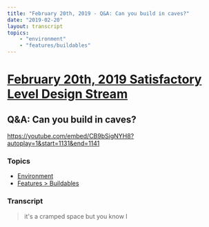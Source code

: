 ```yaml
---
title: "February 20th, 2019 - Q&A: Can you build in caves?"
date: "2019-02-20"
layout: transcript
topics: 
    - "environment"
    - "features/buildables"
---
```

# [February 20th, 2019 Satisfactory Level Design Stream](../2019-02-20.md)
## Q&A: Can you build in caves?
https://youtube.com/embed/CB9bSigNYH8?autoplay=1&start=1131&end=1141
### Topics
* [Environment](../topics/environment.md)
* [Features > Buildables](../topics/features/buildables.md)

### Transcript

> it's a cramped space but you know I
